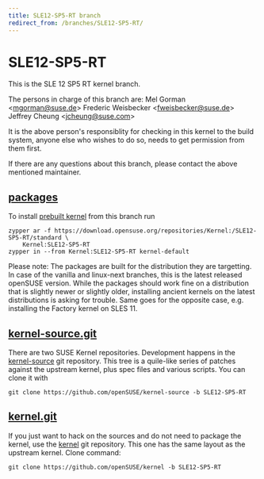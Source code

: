 ```yaml
---
title: SLE12-SP5-RT branch
redirect_from: /branches/SLE12-SP5-RT/
---
```

# SLE12-SP5-RT
This is the SLE 12 SP5 RT kernel branch.

The persons in charge of this branch are:
Mel Gorman <[mgorman@suse.de](mailto:mgorman@suse.de?subject=SLE12-SP5-RT%20branch)>
Frederic Weisbecker <[fweisbecker@suse.de](mailto:fweisbecker@suse.de?subject=SLE12-SP5-RT%20branch)>
Jeffrey Cheung <[jcheung@suse.com](mailto:jcheung@suse.com?subject=SLE12-SP5-RT%20branch)>

It is the above person's responsiblity for checking in this kernel to
the build system, anyone else who wishes to do so, needs to get
permission from them first.

If there are any questions about this branch, please contact the above
mentioned maintainer.


## [packages](https://download.opensuse.org/repositories/Kernel:/SLE12-SP5-RT)
To install
[prebuilt kernel](https://download.opensuse.org/repositories/Kernel:/SLE12-SP5-RT)
from this branch run

```
zypper ar -f https://download.opensuse.org/repositories/Kernel:/SLE12-SP5-RT/standard \
    Kernel:SLE12-SP5-RT
zypper in --from Kernel:SLE12-SP5-RT kernel-default
```

Please note: The packages are built for the distribution they are
targetting. In case of the vanilla and linux-next branches, this is the
latest released openSUSE version. While the packages should work
fine on a distribution that is slightly newer or slightly older,
installing ancient kernels on the latest distributions is asking for
trouble. Same goes for the opposite case, e.g. installing the Factory
kernel on SLES 11.

## [kernel-source.git](https://github.com/openSUSE/kernel-source/tree/SLE12-SP5-RT)
There are two SUSE Kernel repositories. Development happens in the
[kernel-source](https://github.com/openSUSE/kernel-source/tree/SLE12-SP5-RT)
git repository. This tree is a quile-like series of patches against the
upstream kernel, plus spec files and various scripts. You can clone it
with

```
git clone https://github.com/openSUSE/kernel-source -b SLE12-SP5-RT
```

## [kernel.git](https://github.com/openSUSE/kernel/tree/SLE12-SP5-RT)
If you just want to hack on the sources and do not need to package the
kernel, use the [kernel](https://github.com/openSUSE/kernel/tree/SLE12-SP5-RT)
git repository. This one has the same layout as the upstream kernel. Clone
command:

```
git clone https://github.com/openSUSE/kernel -b SLE12-SP5-RT
```


